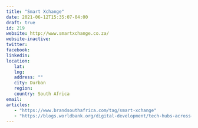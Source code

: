 ```yaml
---
title: "Smart Xchange"
date: 2021-06-12T15:35:07-04:00
draft: true
id: 219
website: http://www.smartxchange.co.za/
website-inactive: 
twitter: 
facebook: 
linkedin: 
location: 
   lat: 
   lng: 
   address: ""
   city: Durban
   region: 
   country: South Africa 
email: 
articles:
   - "https://www.brandsouthafrica.com/tag/smart-xchange"
   - "https://blogs.worldbank.org/digital-development/tech-hubs-across-africa-which-will-be-legacy-makers"
---
```


